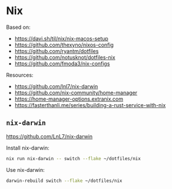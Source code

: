 # Nix

Based on:
- https://davi.sh/til/nix/nix-macos-setup
- https://github.com/thexyno/nixos-config
- https://github.com/ryantm/dotfiles
- https://github.com/notusknot/dotfiles-nix
- https://github.com/fmoda3/nix-configs

Resources:
- https://github.com/lnl7/nix-darwin
- https://github.com/nix-community/home-manager
- https://home-manager-options.extranix.com
- https://fasterthanli.me/series/building-a-rust-service-with-nix


## `nix-darwin`

https://github.com/LnL7/nix-darwin

Install nix-darwin:
```sh
nix run nix-darwin -- switch --flake ~/dotfiles/nix
```

Use nix-darwin:
```sh
darwin-rebuild switch --flake ~/dotfiles/nix
```
